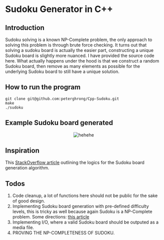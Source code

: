 # Sudoku Generator in C++

## Introduction
Sudoku solving is a known NP-Complete problem, the only approach to solving this problem is through brute force checking. It turns out that solving a sudoku board is actually the easier part, constructing a unique Sudoku board is slightly more nuanced. I have provided the source code here. What actually happens under the hood is that we construct a random Sudoku board, then remove as many elements as possible for the underlying Sudoku board to still have a unique solution.

## How to run the program
```
git clone git@github.com:peterghrong/Cpp-Sudoku.git
make
./sudoku
```

## Example Sudoku board generated
<p align="center">
  <img src="https://user-images.githubusercontent.com/66083521/147315386-225ab64f-8753-4896-89b9-8d67bc3f22ac.png" alt="hehehe">
</p>

## Inspiration
This [StackOverflow article](https://stackoverflow.com/questions/6924216/how-to-generate-sudoku-boards-with-unique-solutions) outlining the logics for the Sudoku board generation algorithm.

## Todos
1. Code cleanup, a lot of functions here should not be public for the sake of good design.
2. Implementing Sudoku board generation with pre-defined difficulty levels, this is tricky as well because again Sudoku is a NP-Complete problem. Some directions: [this article](https://stackoverflow.com/questions/10488719/generating-a-sudoku-of-a-desired-difficulty)
3. Implementing I/O, where a valid Sudoku board should be outputed as a media file.
4. PROVING THE NP-COMPLETENESS OF SUDOKU.
